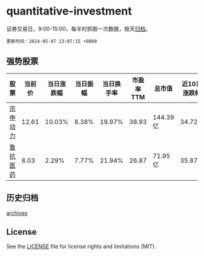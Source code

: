 # quantitative-investment

证券交易日，9:00-15:00，每半时抓取一次数据，按天[归档](archives)。

`更新时间：2024-05-07 13:07:15 +0800`

## 强势股票

|股票|当前价|当日涨跌幅|当日振幅|当日换手率|市盈率TTM|总市值|近10日涨跌幅|
|----|----|----|----|----|----|----|----|
|[宗申动力](https://xueqiu.com/S/SZ001696)|12.61|10.03%|8.38%|19.97%|38.93|144.39亿|34.72%|
|[鲁抗医药](https://xueqiu.com/S/SH600789)|8.03|2.29%|7.77%|21.94%|26.87|71.95亿|35.87%|

## 历史归档

[archives](archives)

## License

See the [LICENSE](LICENSE) file for license rights and limitations (MIT).